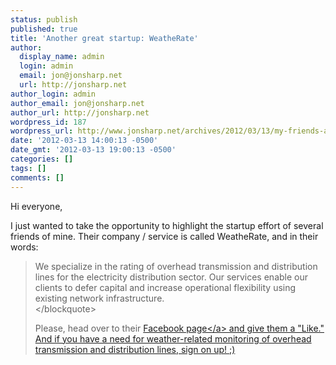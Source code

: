 ```yaml
---
status: publish
published: true
title: 'Another great startup: WeatheRate'
author:
  display_name: admin
  login: admin
  email: jon@jonsharp.net
  url: http://jonsharp.net
author_login: admin
author_email: jon@jonsharp.net
author_url: http://jonsharp.net
wordpress_id: 187
wordpress_url: http://www.jonsharp.net/archives/2012/03/13/my-friends-at-weatherate/
date: '2012-03-13 14:00:13 -0500'
date_gmt: '2012-03-13 19:00:13 -0500'
categories: []
tags: []
comments: []
---
```

<p>Hi everyone,</p>
<p>I just wanted to take the opportunity to highlight the startup effort of several friends of mine.  Their company &#47; service is called WeatheRate, and in their words:</p>
<blockquote><p>
We specialize in the rating of overhead transmission and distribution lines for the electricity distribution sector. Our services enable our clients to defer capital and increase operational flexibility using existing network infrastructure.<br />
<&#47;blockquote></p>
<p>Please, head over to their <a href="http:&#47;&#47;www.facebook.com&#47;pages&#47;WeatheRate&#47;205493752885372">Facebook page<&#47;a> and give them a "Like."  And if you have a need for weather-related monitoring of overhead transmission and distribution lines, sign on up! ;)</p>
